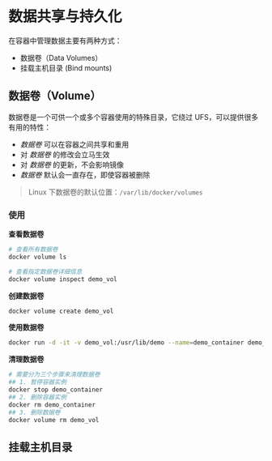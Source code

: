 # 数据共享与持久化

在容器中管理数据主要有两种方式：

- 数据卷（Data Volumes）
- 挂载主机目录 (Bind mounts)

## 数据卷（Volume）

数据卷是一个可供一个或多个容器使用的特殊目录，它绕过 UFS，可以提供很多有用的特性：

- *数据卷* 可以在容器之间共享和重用
- 对 *数据卷* 的修改会立马生效
- 对 *数据卷* 的更新，不会影响镜像
- *数据卷* 默认会一直存在，即使容器被删除

<!--

~~**绑定数据卷**~~

在创建容器时，可以将主机本地的任意路径挂载到容器内作为数据卷。

```bash
# 把 d 盘 下的test 文件夹 与 容器中的 mytest 文件夹关联到一起
docker run -it -v /d/test:/mytest centos
```

*注意*：本地目录的路径必须是绝对路径，容器内路径可以为相对路径。如果目录不存在，Docker 会自动创建。Docker 挂载数据卷的默认权限是读写（rw），用户也可以通过 ro 指定为只读。

-->

> Linux 下数据卷的默认位置：`/var/lib/docker/volumes`

### 使用

**查看数据卷**

```sh
# 查看所有数据卷
docker volume ls

# 查看指定数据卷详细信息
docker volume inspect demo_vol
```

**创建数据卷**

```sh
docker volume create demo_vol
```

**使用数据卷**

```sh
docker run -d -it -v demo_vol:/usr/lib/demo --name=demo_container demo_images
```

**清理数据卷**

```sh
# 需要分为三个步骤来清理数据卷
## 1. 暂停容器实例
docker stop demo_container
## 2. 删除容器实例
docker rm demo_container
## 3. 删除数据卷
docker volume rm demo_vol
```

## 挂载主机目录